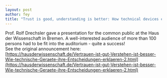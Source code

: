 ```yaml
---
layout: post
author: fey
title: "Trust is good, understanding is better: How technical devices explain their decisions"
---
```


Prof. Rolf Drechsler gave a presentation for the common public at the Haus der Wissenschaft in Bremen. A well-interested audience of more than 100 persons had to be fit into the auditorium - quite a success!
<br>
See the original announcement here: [https://hausderwissenschaft.de/Vertrauen-ist-gut-Verstehen-ist-besser-Wie-technische-Geraete-ihre-Entscheidungen-erklaeren-2.html](https://hausderwissenschaft.de/Vertrauen-ist-gut-Verstehen-ist-besser-Wie-technische-Geraete-ihre-Entscheidungen-erklaeren-2.html)

